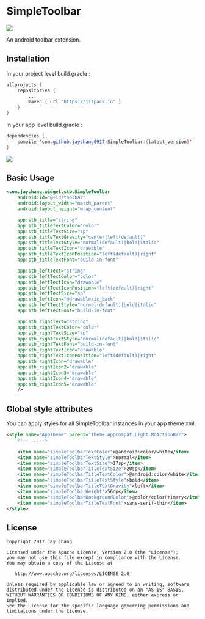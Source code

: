 # SimpleToolbar
[![](https://jitpack.io/v/jaychang0917/SimpleToolbar.svg)](https://jitpack.io/#jaychang0917/SimpleToolbar)

An android toolbar extension.

## Installation
In your project level build.gradle :

```java
allprojects {
    repositories {
        ...
        maven { url "https://jitpack.io" }
    }
}
```

In your app level build.gradle :

```java
dependencies {
    compile 'com.github.jaychang0917:SimpleToolbar:{latest_version}'
}
```
[![](https://jitpack.io/v/jaychang0917/SimpleToolbar.svg)](https://jitpack.io/#jaychang0917/SimpleToolbar)


## Basic Usage
```xml
<com.jaychang.widget.stb.SimpleToolbar
    android:id="@+id/toolbar"
    android:layout_width="match_parent"
    android:layout_height="wrap_content"

    app:stb_title="string"
    app:stb_titleTextColor="color"
    app:stb_titleTextSize="sp"
    app:stb_titleTextGravity="center|left(default)"
    app:stb_titleTextStyle="normal(default)|bold|italic"
    app:stb_titleTextIcon="drawable"
    app:stb_titleTextIconPosition="left(default)|right"
    app:stb_titleTextFont="build-in-font"

    app:stb_leftText="string"
    app:stb_leftTextColor="color"
    app:stb_leftTextIcon="drawable"
    app:stb_leftTextIconPosition="left(default)|right"
    app:stb_leftTextSize="sp"
    app:stb_leftIcon="@drawable/ic_back"
    app:stb_leftTextStyle="normal(default)|bold|italic"
    app:stb_leftTextFont="build-in-font"

    app:stb_rightText="string"
    app:stb_rightTextColor="color"
    app:stb_rightTextSize="sp"
    app:stb_rightTextStyle="normal(default)|bold|italic"
    app:stb_rightTextFont="build-in-font"
    app:stb_rightTextIcon="drawable"
    app:stb_rightTextIconPosition="left(default)|right"
    app:stb_rightIcon="drawable"
    app:stb_rightIcon2="drawable"
    app:stb_rightIcon3="drawable"
    app:stb_rightIcon4="drawable"
    app:stb_rightIcon5="drawable"
    />
```

## Global style attributes
You can apply styles for all SimpleToolbar instances in your app theme xml.
```xml
<style name="AppTheme" parent="Theme.AppCompat.Light.NoActionBar">
    <!-- ...-->
    
    <item name="simpleToolbarTextColor">@android:color/white</item>
    <item name="simpleToolbarTextStyle">normal</item>
    <item name="simpleToolbarTextSize">17sp</item>
    <item name="simpleToolbarTitleTextSize">20sp</item>
    <item name="simpleToolbarTitleTextColor">@android:color/white</item>
    <item name="simpleToolbarTitleTextStyle">bold</item>
    <item name="simpleToolbarTitleTextGravity">left</item>
    <item name="simpleToolbarHeight">56dp</item>
    <item name="simpleToolbarBackgroundColor">@color/colorPrimary</item>
    <item name="simpleToolbarTitleTextFont">sans-serif-thin</item>
</style>
```


## License
```
Copyright 2017 Jay Chang

Licensed under the Apache License, Version 2.0 (the "License");
you may not use this file except in compliance with the License.
You may obtain a copy of the License at

   http://www.apache.org/licenses/LICENSE-2.0

Unless required by applicable law or agreed to in writing, software
distributed under the License is distributed on an "AS IS" BASIS,
WITHOUT WARRANTIES OR CONDITIONS OF ANY KIND, either express or implied.
See the License for the specific language governing permissions and
limitations under the License.
```
